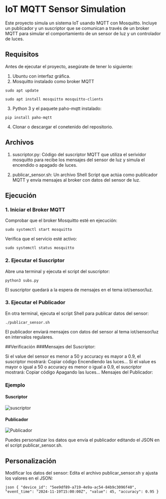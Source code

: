 # IoT MQTT Sensor Simulation
Este proyecto simula un sistema IoT usando MQTT con Mosquitto. Incluye un publicador y un suscriptor que se comunican a través de un broker MQTT para simular el comportamiento de un sensor de luz y un controlador de luces.

## Requisitos
Antes de ejecutar el proyecto, asegúrate de tener lo siguiente:

1. Ubuntu con interfaz gráfica.
2. Mosquitto instalado como broker MQTT


`sudo apt update`

`sudo apt install mosquitto mosquitto-clients`

3. Python 3 y el paquete paho-mqtt instalado:

`pip install paho-mqtt`

4. Clonar o descargar el conetenido del repositorio.


## Archivos

1. suscriptor.py: Código del suscriptor MQTT que utiliza el serividor mosquitto para recibe los mensajes del sensor de luz y simula el encendido o apagado de luces.

2. publicar_sensor.sh: Un archivo Shell Script que actúa como publicador MQTT y envía mensajes al broker con datos del sensor de luz.

## Ejecución
### 1. Iniciar el Broker MQTT
Comprobar que el broker Mosquitto esté en ejecución:

`sudo systemctl start mosquitto`

Verifica que el servicio esté activo:

`sudo systemctl status mosquitto`

### 2. Ejecutar el Suscriptor
Abre una terminal y ejecuta el script del suscriptor:

`python3 subs.py`

El suscriptor quedará a la espera de mensajes en el tema iot/sensor/luz.


### 3. Ejecutar el Publicador
En otra terminal, ejecuta el script Shell para publicar datos del sensor:

`./publicar_sensor.sh`

El publicador enviará mensajes con datos del sensor al tema iot/sensor/luz en intervalos regulares.

##Verificación
###Mensajes del Suscriptor:


Si el value del sensor es menor a 50 y accuracy es mayor a 0.9, el suscriptor mostrará:
Copiar código
Encendiendo las luces...
Si el value es mayor o igual a 50 o accuracy es menor o igual a 0.9, el suscriptor mostrará:
Copiar código
Apagando las luces...
Mensajes del Publicador:
### Ejemplo
#### Suscriptor 
![suscriptor](https://github.com/user-attachments/assets/183c2c0f-2d64-4080-807e-e8ad50082c3e)

#### Publicador
![Publicador](https://github.com/user-attachments/assets/05ef447a-d909-4228-96b0-68f31710fab3)



Puedes personalizar los datos que envía el publicador editando el JSON en el script publicar_sensor.sh.



## Personalización
Modificar los datos del sensor:
Edita el archivo publicar_sensor.sh y ajusta los valores en el JSON:

`json
{
    "device_id": "5ee9df89-a719-4e9a-ac54-84b9c3096f40",
    "event_time": "2024-11-19T15:00:00Z",
    "value": 45,
    "accuracy": 0.95
}
`
